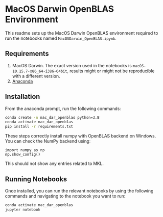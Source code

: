 # MacOS Darwin OpenBLAS Environment

This readme sets up the MacOS Darwin OpenBLAS environment required to run the notebooks named `MacOSDarwin_OpenBLAS.ipynb`.

## Requirements
1. MacOS Darwin. The exact version used in the notebooks is `macOS-10.15.7-x86_64-i386-64bit`, results might or might not be reproducible with a different version.
2. [Anaconda](https://www.anaconda.com/)

## Installation
From the anaconda prompt, run the following commands:

```bash
conda create -n mac_dar_openblas python=3.8
conda activate mac_dar_openblas
pip install -r requirements.txt
```

These steps correctly install numpy with OpenBLAS backend on Windows. You can check the NumPy backend using:
```
import numpy as np
np.show_config()
```
This should not show any entries related to MKL.

## Running Notebooks
Once installed, you can run the relevant notebooks by using the following commands and navigating to the notebook you want to run:

```bash
conda activate mac_dar_openblas
jupyter notebook
```
